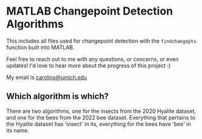 # MATLAB Changepoint Detection Algorithms
This includes all files used for changepoint detection with the `findchangepts` function built into MATLAB.

Feel free to reach out to me with any questions, or concerns, or even updates! I'd love to hear more about the progress of this project :)

My email is carolinx@umich.edu
## Which algorithm is which?
There are two algorithms, one for the insects from the 2020 Hyalite dataset, and one for the bees from the 2022 bee dataset. Everything that pertains to the Hyalite dataset has 'insect' in its, everything for the bees have 'bee' in its name.
